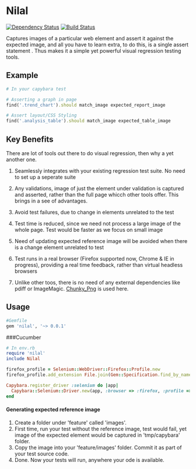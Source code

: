 
# Nilal

[![Dependency Status](https://gemnasium.com/paramadeep/pageify.svg)](https://gemnasium.com/paramadeep/pageify) [![Build Status](https://travis-ci.org/paramadeep/nilal_rb.svg?branch=master)](https://travis-ci.org/paramadeep/nilal_rb)

Captures images  of a particular web element and assert it against the expected image, and all you have to learn extra, to do this, is a single assert statement . Thus makes it a simple yet powerful visual regression testing tools.

## Example
```ruby
# In your capybara test

# Asserting a graph in page
find('.trend_chart').should match_image expected_report_image

# Assert layout/CSS Styling
find('.analysis_table').should match_image expected_table_image
```



## Key Benefits
There are lot of tools out there to do visual regression, then why a yet another one.

1. Seamlessly integrates with your existing regression test suite. No need to set up a seperate suite
2. Any validations, image of just the element under validation is captured and asserted, rather than the full page whicch other tools offer. This brings in a see of advantages.
  1. Avoid test failures, due to change in elements unrelated to the test
  2. Test time is reduced, since we need not process a large image of the whole page. Test would be faster as we focus on small image
  3. Need of updating expected reference image will be avoided when there is a change element unrelated to test
  4. Test runs in a real browser (Firefox supported now, Chrome & IE in progress), providing a real time feedback, rather than virtual headless browsers

3. Unlike other toos, there is no need of any external dependencies like pdiff or ImageMagic. [Chunky_Png](https://github.com/wvanbergen/chunky_png) is used here.


## Usage
```ruby
#Gemfile
gem 'nilal', '~> 0.0.1'
```
###Cucumber

```ruby
# In env.rb
require 'nilal'
include Nilal

firefox_profile = Selenium::WebDriver::Firefox::Profile.new
firefox_profile.add_extension File.join(Gem::Specification.find_by_name("nilal").gem_dir,"/lib/nilal/nilal.xpi")

Capybara.register_driver :selenium do |app|
  Capybara::Selenium::Driver.new(app, :browser => :firefox, :profile => firefox_profile)
end
```
#### Generating expected reference image
1. Create a folder under 'feature' called 'images'.
2. First time, run your test without the reference image, test would fail, yet image of the expected element would be captured in 'tmp/capybara' folder.
3. Copy the image into your 'feature/images' folder. Commit it as part of your test source code.
4. Done. Now your tests will run, anywhere your ode is available. 
